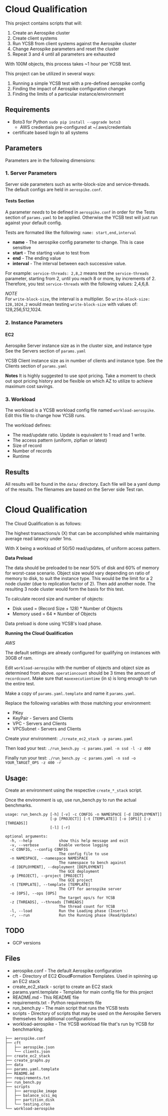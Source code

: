 # Cloud Qualification

This project contains scripts that will:

1. Create an Aerospike cluster
2. Create client systems
3. Run YCSB from client systems against the Aerospike cluster
4. Change Aerospike parameters and reset the cluster
5. Repeat 3 and 4 until all parameters are exhausted

With 100M objects, this process takes ~1 hour per YCSB test.

This project can be utilized in several ways:

1. Running a simple YCSB test with a pre-defined aerospike config
2. Finding the impact of Aerospike configuration changes
3. Finding the limits of a particular instance/environment

## Requirements

* Boto3 for Python `sudo pip install --upgrade boto3`
  * AWS credentials pre-configured at ~/.aws/credentials
* certificate based login to all systems

## Parameters
Parameters are in the following dimensions:

### 1. Server Parameters
Server side parameters such as write-block-size and service-threads.  
The default configs are held in `aerospike.conf`.

#### Tests Section
A parameter *needs* to be defined in `aerospike.conf` in order for the Tests section of `params.yaml` to be applied. Otherwise the YCSB test will just run against your default config.

Tests are formated like the following:
`name: start,end,interval`

* **name** - The aerospike config parameter to change. This is case sensitive
* **start** - The starting value to test from
* **end** - The ending value
* **interval** - The interval between each successive value.

For example:
`service-threads: 2,8,2` means test the `service-threads` parameter, starting from 2, until you reach 8 or more, by increments of 2.  
Therefore, you test `service-threads` with the following values: 2,4,6,8.

_NOTE_  
For `write-block-size`, the interval is a multiplier. So `write-block-size: 128,1024,2` would mean testing `write-block-size` with values of: 128,256,512,1024.


### 2. Instance Parameters
#### EC2 ####
Aerospike Server instance size as in the cluster size, and instance type  
See the Servers section of `params.yaml` 

YCSB Client instance size as in number of clients and instance type.
See the Clients section of `params.yaml`

**Notes** It is highly suggested to use spot pricing. Take a moment to check out spot pricing history and be flexible on which AZ to utilize to achieve maximum cost savings.

### 3. Workload

The workload is a YCSB workload config file named `workload-aerospike`. Edit this file to change how YCSB runs.

The workload defines:

 - The read/update ratio. Update is equivalent to 1 read and 1 write.
 - The access pattern (uniform, zipfian or latest)
 - Size of record
 - Number of records
 - Runtime

## Results
All results will be found in the `data/` directory. Each file will be a yaml dump of the results. The filenames are based on the Server side Test ran.


# Cloud Qualification

The Cloud Qualification is as follows:

The highest transactions/s (X) that can be accomplished while maintaining average read latency under 1ms.

With X being a workload of 50/50 read/updates, of uniform access pattern.

**Data Preload**

The data should be preloaded to be near 50% of disk and 60% of memory for worst-case scenario. Object size would vary depending on ratio of memory to disk, to suit the instance type. This would be the limit for a 2 node cluster (due to replication factor of 2). Then add another node. The resulting 3 node cluster would form the basis for this test.

To calculate record size and number of objects:

* Disk used = (Record Size + 128) * Number of Objects
* Memory used = 64 * Number of Objects

Data preload is done using YCSB's load phase. 

**Running the Cloud Qualification**

_AWS_

The default settings are already configured for qualifying on instances with 30GB of ram.

Edit `workload-aerospike` with the number of objects and object size as determined from above. `operationcount` should be 3 times the amount of `recordcount`. Make sure that `maxexecutiontime` (in s) is long enough to run the entire test.

Make a copy of `params.yaml.template` and name it `params.yaml`. 

Replace the following variables with those matching your environment:

* PKey
* KeyPair - Servers and Clients
* VPC  - Servers and Clients
* VPCSubnet - Servers and Clients

Create your environment:
`./create_ec2_stack -p params.yaml`

Then load your test:
`./run_bench.py -c params.yaml -n ssd -l -z 400`

Finally run your test:
`./run_bench.py -c params.yaml -n ssd -o YOUR_TARGET_OPS -z 400 -r`

## Usage:

Create an environment using the respective `create_*_stack` script.

Once the environment is up, use run\_bench.py to run the actual benchmarks.

```
usage: run_bench.py [-h] [-v] -c CONFIG -n NAMESPACE [-d [DEPLOYMENT]]
                    [-p [PROJECT]] [-t [TEMPLATE]] [-o [OPS]] [-z [THREADS]]
                    [-l] [-r]

optional arguments:
  -h, --help            show this help message and exit
  -v, --verbose         Enable verbose logging
  -c CONFIG, --config CONFIG
                        The config file to use
  -n NAMESPACE, --namespace NAMESPACE
                        The namespace to bench against
  -d [DEPLOYMENT], --deployment [DEPLOYMENT]
                        The GCE deployment
  -p [PROJECT], --project [PROJECT]
                        The GCE project
  -t [TEMPLATE], --template [TEMPLATE]
                        The CFT for aerospike server
  -o [OPS], --ops [OPS]
                        The target ops/s for YCSB
  -z [THREADS], --threads [THREADS]
                        The thread count for YCSB
  -l, --load            Run the Loading phase (Inserts)
  -r, --run             Run the Running phase (Read/Update)
```

## TODO

* GCP versions


## Files

* aerospike.conf - The default Aerospike configuration
* cft - Directory of EC2 **C**loud**F**ormation **T**emplates. Used in spinning up an EC2 stack
* create\_ec2\_stack - script to create an EC2 stack
* params.yaml.template - Template for main config file for this project
* README.md - This README file
* requirements.txt - Python requirements file
* run\_bench.py - The main script that runs the YCSB tests
* scripts - Directory of scripts that may be used on the Aerospike Servers themselves for additional configurations
* workload-aerospike - The YCSB workload file that's run by YCSB for benchmarking.

```
├── aerospike.conf
├── cft
│   ├── aerospike.json
│   └── clients.json
├── create_ec2_stack
├── create_graphs.py
├── data
├── params.yaml.template
├── README.md
├── requirements.txt
├── run_bench.py
├── scripts
│   ├── aerospike_image
│   ├── balance_scsi_mq
│   ├── partition_disk
│   └── testing.cron
└── workload-aerospike
```
